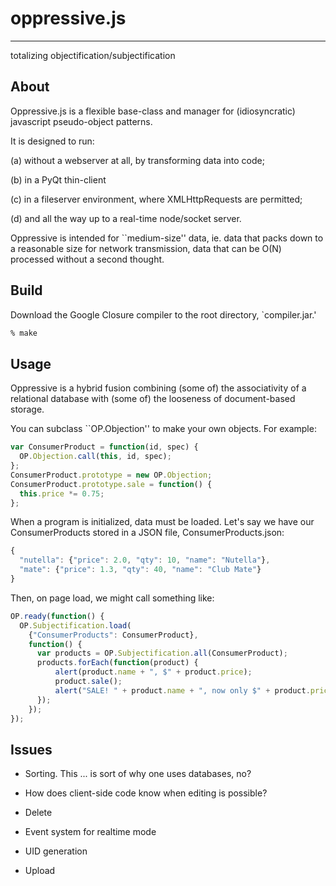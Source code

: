 # oppressive.js
---
totalizing objectification/subjectification

## About

Oppressive.js is a flexible base-class and manager
for (idiosyncratic) javascript pseudo-object patterns.

It is designed to run:

(a) without a webserver at all, by transforming data into code;

(b) in a PyQt thin-client

(c) in a fileserver environment, where XMLHttpRequests are permitted;

(d) and all the way up to a real-time node/socket server.

Oppressive is intended for ``medium-size'' data,
ie. data that packs down to a reasonable size for network transmission,
data that can be O(N) processed without a second thought.

## Build

Download the Google Closure compiler to the root directory, `compiler.jar.'

```sh
% make
```
## Usage

Oppressive is a hybrid fusion combining (some of) the
associativity of a relational database with (some of) the
looseness of document-based storage.

You can subclass ``OP.Objection'' to make your own objects.
For example:

```js
var ConsumerProduct = function(id, spec) {
  OP.Objection.call(this, id, spec);
};
ConsumerProduct.prototype = new OP.Objection;
ConsumerProduct.prototype.sale = function() {
  this.price *= 0.75;
};
```

When a program is initialized, data must be loaded.
Let's say we have our ConsumerProducts stored in a JSON file,
ConsumerProducts.json:

```js
{
  "nutella": {"price": 2.0, "qty": 10, "name": "Nutella"},
  "mate": {"price": 1.3, "qty": 40, "name": "Club Mate"}
}
```

Then, on page load, we might call something like:

```js
OP.ready(function() {
  OP.Subjectification.load(
    {"ConsumerProducts": ConsumerProduct},
    function() {
      var products = OP.Subjectification.all(ConsumerProduct);
      products.forEach(function(product) {
          alert(product.name + ", $" + product.price);
          product.sale();
          alert("SALE! " + product.name + ", now only $" + product.price);
      });
    });
});
```

## Issues

- Sorting. This ... is sort of why one uses databases, no?

- How does client-side code know when editing is possible?

- Delete

- Event system for realtime mode

- UID generation

- Upload